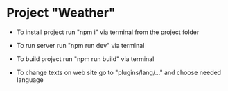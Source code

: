 # Project "Weather"

* To install project run "npm i" via terminal from the project folder

* To run server run "npm run dev" via terminal

* To build project run "npm run build" via terminal

* To change texts on web site go to "plugins/lang/..." and choose needed language